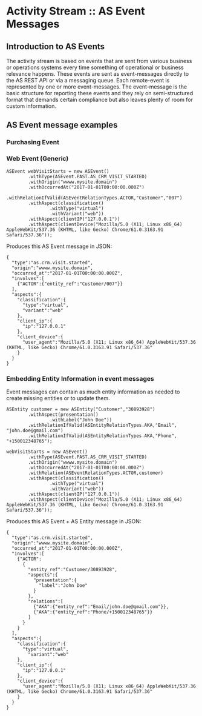 # Activity Stream :: AS Event Messages

## Introduction to AS Events
The activity stream is based on events that are sent from various business or operations systems every time something of operational or business relevance happens. 
These events are sent as event-messages directly to the AS REST API or via a messaging queue. 
Each remote-event is represented by one or more event-messages. 
The event-message is the basic structure for reporting these events and they rely on semi-structured format that demands certain compliance but also leaves plenty of room for custom information.


## AS Event message examples

### Purchasing Event

### Web Event (Generic)
```
ASEvent webVisitStarts = new ASEvent()
        .withType(ASEvent.PAST.AS_CRM_VISIT_STARTED)
        .withOrigin("wwww.mysite.domain")
        .withOccurredAt("2017-01-01T00:00:00.000Z")
        .withRelationIfValid(ASEventRelationTypes.ACTOR,"Customer","007")
        .withAspect(classification()
                .withType("virtual")
                .withVariant("web"))
        .withAspect(clientIP("127.0.0.1"))
        .withAspect(clientDevice("Mozilla/5.0 (X11; Linux x86_64) AppleWebKit/537.36 (KHTML, like Gecko) Chrome/61.0.3163.91 Safari/537.36"));
```
Produces this AS Event message in JSON:
```
{
  "type":"as.crm.visit.started",
  "origin":"wwww.mysite.domain",
  "occurred_at":"2017-01-01T00:00:00.000Z",
  "involves":[
    {"ACTOR":{"entity_ref":"Customer/007"}}
  ],
  "aspects":{
    "classification":{
      "type":"virtual",
      "variant":"web"
    },
    "client_ip":{
      "ip":"127.0.0.1"
    },
    "client_device":{
      "user_agent":"Mozilla/5.0 (X11; Linux x86_64) AppleWebKit/537.36 (KHTML, like Gecko) Chrome/61.0.3163.91 Safari/537.36"
    }
  }
}

```
### Embedding Entity Information in event messages
Event messages can contain as much entity information as needed to create missing entities or to update them.
```
ASEntity customer = new ASEntity("Customer","30893928")
        .withAspect(presentation()
                .withLabel("John Doe"))
        .withRelationIfValid(ASEntityRelationTypes.AKA,"Email", "john.doe@gmail.com")
        .withRelationIfValid(ASEntityRelationTypes.AKA,"Phone", "+150012348765");

webVisitStarts = new ASEvent()
        .withType(ASEvent.PAST.AS_CRM_VISIT_STARTED)
        .withOrigin("wwww.mysite.domain")
        .withOccurredAt("2017-01-01T00:00:00.000Z")
        .withRelation(ASEventRelationTypes.ACTOR,customer)
        .withAspect(classification()
                .withType("virtual")
                .withVariant("web"))
        .withAspect(clientIP("127.0.0.1"))
        .withAspect(clientDevice("Mozilla/5.0 (X11; Linux x86_64) AppleWebKit/537.36 (KHTML, like Gecko) Chrome/61.0.3163.91 Safari/537.36"));
```
Produces this AS Event + AS Entity message in JSON:
```
{
  "type":"as.crm.visit.started",
  "origin":"wwww.mysite.domain",
  "occurred_at":"2017-01-01T00:00:00.000Z",
  "involves":[
    {"ACTOR":
      {
        "entity_ref":"Customer/30893928",
        "aspects":{
          "presentation":{
            "label":"John Doe"
          }
        },
        "relations":[
          {"AKA":{"entity_ref":"Email/john.doe@gmail.com"}},
          {"AKA":{"entity_ref":"Phone/+150012348765"}}
        ]
      }
    }
  ],
  "aspects":{
    "classification":{
      "type":"virtual",
        "variant":"web"
    },
    "client_ip":{
      "ip":"127.0.0.1"
    },
    "client_device":{
      "user_agent":"Mozilla/5.0 (X11; Linux x86_64) AppleWebKit/537.36 (KHTML, like Gecko) Chrome/61.0.3163.91 Safari/537.36"
    }
  }
}
```